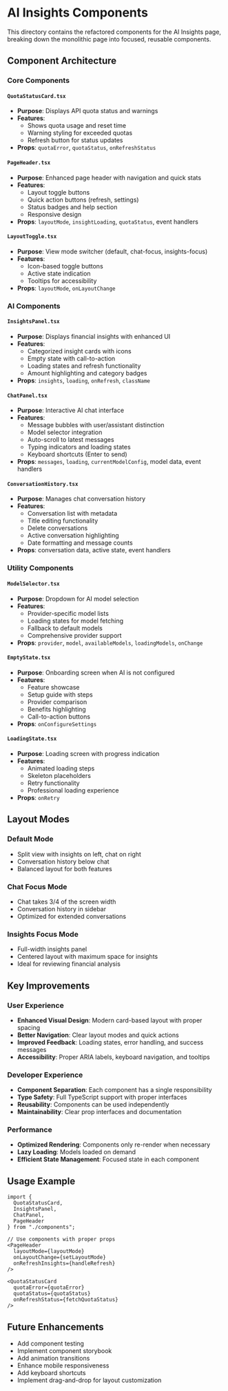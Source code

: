 # AI Insights Components

This directory contains the refactored components for the AI Insights page, breaking down the monolithic page into focused, reusable components.

## Component Architecture

### Core Components

#### `QuotaStatusCard.tsx`
- **Purpose**: Displays API quota status and warnings
- **Features**: 
  - Shows quota usage and reset time
  - Warning styling for exceeded quotas
  - Refresh button for status updates
- **Props**: `quotaError`, `quotaStatus`, `onRefreshStatus`

#### `PageHeader.tsx`
- **Purpose**: Enhanced page header with navigation and quick stats
- **Features**:
  - Layout toggle buttons
  - Quick action buttons (refresh, settings)
  - Status badges and help section
  - Responsive design
- **Props**: `layoutMode`, `insightLoading`, `quotaStatus`, event handlers

#### `LayoutToggle.tsx`
- **Purpose**: View mode switcher (default, chat-focus, insights-focus)
- **Features**:
  - Icon-based toggle buttons
  - Active state indication
  - Tooltips for accessibility
- **Props**: `layoutMode`, `onLayoutChange`

### AI Components

#### `InsightsPanel.tsx`
- **Purpose**: Displays financial insights with enhanced UI
- **Features**:
  - Categorized insight cards with icons
  - Empty state with call-to-action
  - Loading states and refresh functionality
  - Amount highlighting and category badges
- **Props**: `insights`, `loading`, `onRefresh`, `className`

#### `ChatPanel.tsx`
- **Purpose**: Interactive AI chat interface
- **Features**:
  - Message bubbles with user/assistant distinction
  - Model selector integration
  - Auto-scroll to latest messages
  - Typing indicators and loading states
  - Keyboard shortcuts (Enter to send)
- **Props**: `messages`, `loading`, `currentModelConfig`, model data, event handlers

#### `ConversationHistory.tsx`
- **Purpose**: Manages chat conversation history
- **Features**:
  - Conversation list with metadata
  - Title editing functionality
  - Delete conversations
  - Active conversation highlighting
  - Date formatting and message counts
- **Props**: conversation data, active state, event handlers


### Utility Components

#### `ModelSelector.tsx`
- **Purpose**: Dropdown for AI model selection
- **Features**:
  - Provider-specific model lists
  - Loading states for model fetching
  - Fallback to default models
  - Comprehensive provider support
- **Props**: `provider`, `model`, `availableModels`, `loadingModels`, `onChange`

#### `EmptyState.tsx`
- **Purpose**: Onboarding screen when AI is not configured
- **Features**:
  - Feature showcase
  - Setup guide with steps
  - Provider comparison
  - Benefits highlighting
  - Call-to-action buttons
- **Props**: `onConfigureSettings`

#### `LoadingState.tsx`
- **Purpose**: Loading screen with progress indication
- **Features**:
  - Animated loading steps
  - Skeleton placeholders
  - Retry functionality
  - Professional loading experience
- **Props**: `onRetry`

## Layout Modes

### Default Mode
- Split view with insights on left, chat on right
- Conversation history below chat
- Balanced layout for both features

### Chat Focus Mode
- Chat takes 3/4 of the screen width
- Conversation history in sidebar
- Optimized for extended conversations

### Insights Focus Mode
- Full-width insights panel
- Centered layout with maximum space for insights
- Ideal for reviewing financial analysis

## Key Improvements

### User Experience
- **Enhanced Visual Design**: Modern card-based layout with proper spacing
- **Better Navigation**: Clear layout modes and quick actions
- **Improved Feedback**: Loading states, error handling, and success messages
- **Accessibility**: Proper ARIA labels, keyboard navigation, and tooltips

### Developer Experience
- **Component Separation**: Each component has a single responsibility
- **Type Safety**: Full TypeScript support with proper interfaces
- **Reusability**: Components can be used independently
- **Maintainability**: Clear prop interfaces and documentation

### Performance
- **Optimized Rendering**: Components only re-render when necessary
- **Lazy Loading**: Models loaded on demand
- **Efficient State Management**: Focused state in each component

## Usage Example

```tsx
import {
  QuotaStatusCard,
  InsightsPanel,
  ChatPanel,
  PageHeader
} from "./components";

// Use components with proper props
<PageHeader
  layoutMode={layoutMode}
  onLayoutChange={setLayoutMode}
  onRefreshInsights={handleRefresh}
/>

<QuotaStatusCard
  quotaError={quotaError}
  quotaStatus={quotaStatus}
  onRefreshStatus={fetchQuotaStatus}
/>
```

## Future Enhancements

- Add component testing
- Implement component storybook
- Add animation transitions
- Enhance mobile responsiveness
- Add keyboard shortcuts
- Implement drag-and-drop for layout customization